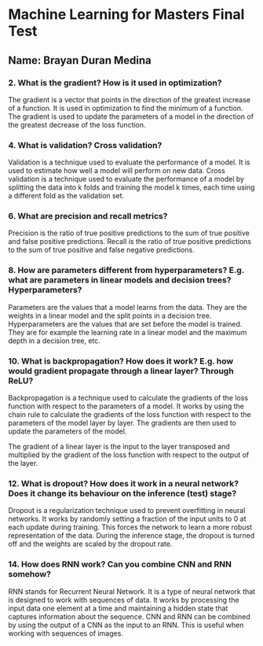 # Machine Learning for Masters Final Test

## Name: Brayan Duran Medina

### 2. What is the gradient? How is it used in optimization?

The gradient is a vector that points in the direction of the greatest increase of a function. It is used in optimization to find the minimum of a function. The gradient is used to update the parameters of a model in the direction of the greatest decrease of the loss function.

### 4. What is validation? Cross validation?

Validation is a technique used to evaluate the performance of a model. It is used to estimate how well a model will perform on new data. Cross validation is a technique used to evaluate the performance of a model by splitting the data into k folds and training the model k times, each time using a different fold as the validation set.

### 6. What are precision and recall metrics?

Precision is the ratio of true positive predictions to the sum of true positive and false positive predictions. Recall is the ratio of true positive predictions to the sum of true positive and false negative predictions.

### 8. How are parameters different from hyperparameters? E.g. what are parameters in linear models and decision trees? Hyperparameters?

Parameters are the values that a model learns from the data. They are the weights in a linear model and the split points in a decision tree. Hyperparameters are the values that are set before the model is trained. They are for example the learning rate in a linear model and the maximum depth in a decision tree, etc.

### 10. What is backpropagation? How does it work? E.g. how would gradient propagate through a linear layer? Through ReLU?

Backpropagation is a technique used to calculate the gradients of the loss function with respect to the parameters of a model. It works by using the chain rule to calculate the gradients of the loss function with respect to the parameters of the model layer by layer. The gradients are then used to update the parameters of the model.

The gradient of a linear layer is the input to the layer transposed and multiplied by the gradient of the loss function with respect to the output of the layer.

### 12. What is dropout? How does it work in a neural network? Does it change its behaviour on the inference (test) stage?

Dropout is a regularization technique used to prevent overfitting in neural networks. It works by randomly setting a fraction of the input units to 0 at each update during training. This forces the network to learn a more robust representation of the data. During the inference stage, the dropout is turned off and the weights are scaled by the dropout rate.

### 14. How does RNN work? Can you combine CNN and RNN somehow?

RNN stands for Recurrent Neural Network. It is a type of neural network that is designed to work with sequences of data. It works by processing the input data one element at a time and maintaining a hidden state that captures information about the sequence. CNN and RNN can be combined by using the output of a CNN as the input to an RNN. This is useful when working with sequences of images.
